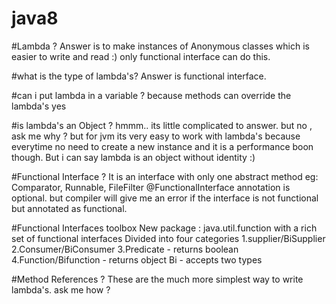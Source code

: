 # java8
#Lambda ?
Answer is to make instances of Anonymous classes which is easier to write and read :)
only functional interface can do this.

#what is the type of lambda's?
Answer is functional interface.

#can i put lambda in a variable ? because methods can override the lambda's
yes

#is lambda's an Object ?
hmmm.. its little complicated to answer. but no , ask me why ? but for jvm its very easy to work with lambda's because everytime no need to create a new instance and it is a performance boon though.
But i can say lambda is an object without identity :)

#Functional Interface ?
It is an interface with only one abstract method
eg: Comparator, Runnable, FileFilter
@FunctionalInterface annotation is optional. but compiler will give me an error if the interface is not functional but annotated as functional.

#Functional Interfaces toolbox
New package : java.util.function
with a rich set of functional interfaces
Divided into four categories 
1.supplier/BiSupplier
2.Consumer/BiConsumer
3.Predicate - returns boolean
4.Function/Bifunction - returns object
Bi - accepts two types


#Method References ?
These are the much more simplest way to write lambda's. ask me how ?







